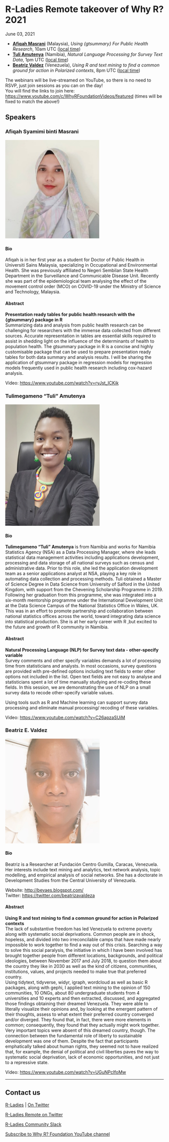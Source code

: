 # R-Ladies Remote takeover of Why R? 2021
June 03, 2021

- [**Afiqah Masrani**](https://github.com/rladies/meetup-presentations_remote/tree/main/2021_whyR#afiqah-syamimi-binti-masrani) (Malaysia), _Using {gtsummary} For Public Health Research_, 10am UTC ([local time](https://arewemeetingyet.com/UTC/2021-06-03/10:00/Afiqah%20Masrani%20Talk))
- [**Tuli Amutenya**](https://github.com/rladies/meetup-presentations_remote/tree/main/2021_whyR#tulimegameno-tuli-amutenya) (Namibia), _Natural Language Processing for Survey Text Data_, 1pm UTC ([local time](https://arewemeetingyet.com/UTC/2021-06-03/13:00/Tuli%20Amutenya%20Talk))
- [**Beatriz Valdez**](https://github.com/rladies/meetup-presentations_remote/tree/main/2021_whyR#beatriz-e-valdez) (Venezuela), _Using R and text mining to find a common ground for action in Polarized contexts_, 8pm UTC ([local time](https://arewemeetingyet.com/UTC/2021-06-03/20:00/Beatriz%20Valdez%20Talk))

The webinars will be live-streamed on YouTube, so there is no need to RSVP, just join sessions as you can on the day! <br>
You will find the links to join here: https://www.youtube.com/c/WhyRFoundationVideos/featured (times will be fixed to match the above!)

## Speakers
### Afiqah Syamimi binti Masrani
<img src="https://github.com/rladies/meetup-presentations_remote/blob/main/2021_whyR/afiqah.jpg" width="300">

#### Bio
Afiqah is in her first year as a student for Doctor of Public Health in Universiti Sains Malaysia, specializing in Occupational and Environmental Health.
She was previously affiliated to Negeri Sembilan State Health Department in the Surveillance and Communicable Disease Unit.
Recently she was part of the epidemiological team analysing the effect of the movement control order (MCO) on COVID-19 under the
Ministry of Science and Technology, Malaysia. 

#### Abstract
**Presentation ready tables for public health research with the {gtsummary} package in R** <br>
Summarizing data and analysis from public health research can be challenging for researchers with the immense data collected from different sources.
Accurate representation in tables are essential skills required to assist in shedding light on the influence of the determinants of health to population health.
The gtsummary package in R is a concise and highly customisable package that can be used to prepare presentation ready tables for both data summary and
analysis results. I will be sharing the application of gtsummary package in regression models for regression models frequently used in public health research
including cox-hazard analysis.

Video: https://www.youtube.com/watch?v=ryJst_ICKik

### Tulimegameno “Tuli” Amutenya
<img src="https://github.com/rladies/meetup-presentations_remote/blob/main/2021_whyR/tuli.jpg" width="300">

#### Bio
**Tulimegameno “Tuli” Amutenya** is from Namibia and works for Namibia Statistics Agency (NSA) as a Data Processing Manager,
where she leads statistical data management activities including applications development, processing and data storage of all national surveys
such as census and administrative data. Prior to this role, she led the application development team as a senior applications analyst at NSA,
playing a key role in automating data collection and processing methods. Tuli obtained a Master of Science Degree in Data Science from
University of Salford in the United Kingdom, with support from the Chevening Scholarship Programme in 2019. Following her graduation from this programme,
she was integrated into a six-month mentorship programme under the International Development Unit at the Data Science Campus of the
National Statistics Office in Wales, UK. This was in an effort to promote partnership and collaboration between national statistics offices across the world,
toward integrating data science into statistical production. She is at her early career with R ,but excited to the future and growth of R community in Namibia.

#### Abstract
**Natural Processing Language (NLP) for Survey text data - other-specify variable** <br>
Survey comments and other specify variables demands a lot of processing time from statisticians and analysts.  In most occasions, survey questions are provided with  pre-defined options including text fields to enter other options not included in the list. Open text fields are not easy to analyse and statisticians spent a lot of time manually studying and re-coding these fields. In this session, we are demonstrating the use of NLP on a small survey data to recode other-specify variable values.

Using tools such as R and Machine learning can support survey data processing and eliminate manual processing/ recoding of these variables.

Video: https://www.youtube.com/watch?v=C26apzaSUiM

### Beatriz E. Valdez
<img src="https://github.com/rladies/meetup-presentations_remote/blob/main/2021_whyR/beva.jpg" width="300">

#### Bio
Beatriz is a Researcher at Fundación Centro Gumilla, Caracas, Venezuela. Her interests include text mining and analytics, text network analysis, topic modelling,
and empirical analysis of social networks. She has a doctorate in Development Studies from the Central University of Venezuela.

Website: http://bevaes.blogspot.com/ <br>
Twitter: https://twitter.com/beatrizavaldeza

#### Abstract
**Using R and text mining to find a common ground for action in Polarized contexts** <br>
The lack of substantive freedom has led Venezuela to extreme poverty along with systematic social deprivations.
Common people are in shock, hopeless, and divided into two irreconcilable camps that have made nearly impossible to work together to find a way out of this crisis.
Searching a way to solve this social paralysis, the initiative in which I have been involved has brought together people from different locations, backgrounds,
and political ideologies, between November 2017 and July 2018, to question them about the country they like in 2030 as well as the kind of citizens, communities,
institutions, values, and projects needed to make true that preferred country. <br>
Using tidytext, tidyverse, widyr, igraph, wordcloud as well as basic R packages, along with gephi, I applied text mining to the opinion of
150 communities, 10 ONGs, about 80 undergraduate students from 4 universities and 10 experts and then extracted, discussed, and aggregated those findings
obtaining their dreamed Venezuela. They were able to literally visualize their opinions and, by looking at the emergent pattern of their thoughts, assess to
what extent their preferred country converged and/or diverged. They found that, in fact, there were more elements in common; consequently, they found that they
actually might work together. <br>
Very important topics were absent of this dreamed country, though. The connection between the fundamental role of liberty to sustainable development was
one of them. Despite the fact that participants emphatically talked about human rights, they seemed not to have realized that, for example, the denial of
political and civil liberties paves the way to systematic social deprivation, lack of economic opportunities, and not just to a repressive state.

Video: https://www.youtube.com/watch?v=UGuNPcIfoMw

***
## Contact us
[R-Ladies](https//rladies.org) | [On Twitter](https://twitter.com/rladiesglobal)

[R-Ladies Remote on Twitter](https://twitter.com/rladiesremote)

[R-Ladies Community Slack](https://rladies-community-slack.herokuapp.com/)

[Subscribe to Why R? Foundation YouTube channel](https://www.youtube.com/channel/UCwLy_PYrnCEhCU-Ay2F5Drw)
